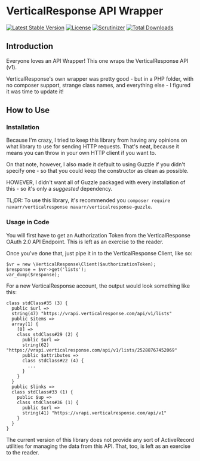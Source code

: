 # VerticalResponse API Wrapper

[![Latest Stable Version](https://poser.pugx.org/navarr/verticalresponse/v/stable)](https://packagist.org/packages/navarr/verticalresponse)
[![License](https://poser.pugx.org/navarr/verticalresponse/license)](https://packagist.org/packages/navarr/verticalresponse)
[![Scrutinizer](https://scrutinizer-ci.com/g/navarr/verticalresponse/badges/quality-score.png?b=master)](https://scrutinizer-ci.com/g/navarr/verticalresponse/)
[![Total Downloads](https://poser.pugx.org/navarr/verticalresponse/downloads)](https://packagist.org/packages/navarr/verticalresponse)

## Introduction

Everyone loves an API Wrapper!  This one wraps the VerticalResponse API (v1).

VerticalResponse's own wrapper was pretty good - but in a PHP folder, with no composer support, strange class names, and 
everything else - I figured it was time to update it!

## How to Use

### Installation

Because I'm crazy, I tried to keep this library from having any opinions on what library to use for sending HTTP
requests.  That's neat, because it means you can throw in your own HTTP client if you want to.

On that note, however, I also made it default to using Guzzle if you didn't specify one - so that you could keep the
constructor as clean as possible.

HOWEVER, I didn't want all of Guzzle packaged with every installation of this - so it's only a _suggested_ dependency.

TL;DR: To use this library, it's recommended you `composer require navarr/verticalresponse navarr/verticalresponse-guzzle`.

### Usage in Code

You will first have to get an Authorization Token from the VerticalResponse OAuth 2.0 API Endpoint.  This is left as an
exercise to the reader.

Once you've done that, just pipe it in to the VerticalResponse Client, like so:

    $vr = new \VerticalResponse\Client($authorizationToken);
    $response = $vr->get('lists');
    var_dump($response);

For a new VerticalResponse account, the output would look something like this:

    class stdClass#35 (3) {
      public $url =>
      string(47) "https://vrapi.verticalresponse.com/api/v1/lists"
      public $items =>
      array(1) {
        [0] =>
        class stdClass#29 (2) {
          public $url =>
          string(62) "https://vrapi.verticalresponse.com/api/v1/lists/25288767452069"
          public $attributes =>
          class stdClass#22 (4) {
            ...
          }
        }
      }
      public $links =>
      class stdClass#33 (1) {
        public $up =>
        class stdClass#36 (1) {
          public $url =>
          string(41) "https://vrapi.verticalresponse.com/api/v1"
        }
      }
    }
    
The current version of this library does not provide any sort of ActiveRecord utilities for managing the data from this
API.  That, too, is left as an exercise to the reader.
